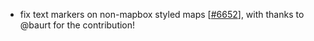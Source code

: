  - fix text markers on non-mapbox styled maps [[#6652](https://github.com/plotly/plotly.js/pull/6652)], with thanks to @baurt for the contribution!